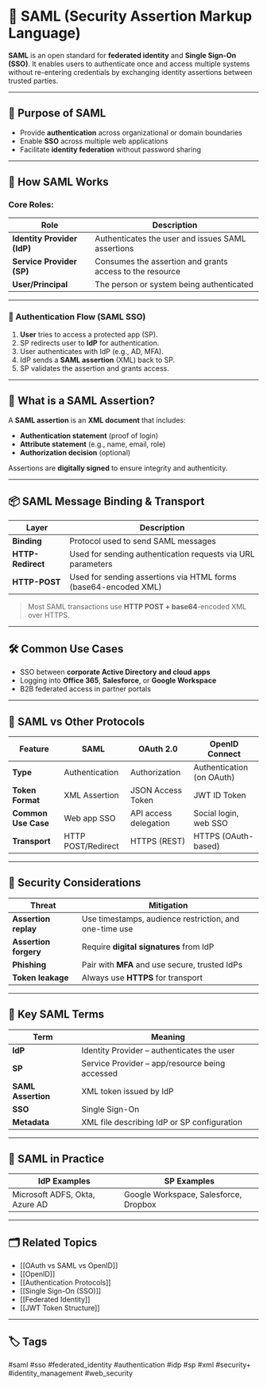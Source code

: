 # 🪪 SAML (Security Assertion Markup Language)

**SAML** is an open standard for **federated identity** and **Single Sign-On (SSO)**. It enables users to authenticate once and access multiple systems without re-entering credentials by exchanging identity assertions between trusted parties.

---

## 🎯 Purpose of SAML

- Provide **authentication** across organizational or domain boundaries
- Enable **SSO** across multiple web applications
- Facilitate **identity federation** without password sharing

---

## 🧩 How SAML Works

### Core Roles:

| Role                  | Description                                                  |
|------------------------|--------------------------------------------------------------|
| **Identity Provider (IdP)** | Authenticates the user and issues SAML assertions       |
| **Service Provider (SP)**   | Consumes the assertion and grants access to the resource|
| **User/Principal**          | The person or system being authenticated                 |

---

### 🔄 Authentication Flow (SAML SSO)

1. **User** tries to access a protected app (SP).
2. SP redirects user to **IdP** for authentication.
3. User authenticates with IdP (e.g., AD, MFA).
4. IdP sends a **SAML assertion** (XML) back to SP.
5. SP validates the assertion and grants access.

---

## 🧾 What is a SAML Assertion?

A **SAML assertion** is an **XML document** that includes:

- **Authentication statement** (proof of login)
- **Attribute statement** (e.g., name, email, role)
- **Authorization decision** (optional)

Assertions are **digitally signed** to ensure integrity and authenticity.

---

## 📦 SAML Message Binding & Transport

| Layer          | Description                              |
|----------------|------------------------------------------|
| **Binding**    | Protocol used to send SAML messages      |
| **HTTP-Redirect** | Used for sending authentication requests via URL parameters |
| **HTTP-POST**  | Used for sending assertions via HTML forms (base64-encoded XML) |

> Most SAML transactions use **HTTP POST + base64**-encoded XML over HTTPS.

---

## 🛠 Common Use Cases

- SSO between **corporate Active Directory and cloud apps**
- Logging into **Office 365**, **Salesforce**, or **Google Workspace**
- B2B federated access in partner portals

---

## 🔐 SAML vs Other Protocols

| Feature              | **SAML**               | **OAuth 2.0**         | **OpenID Connect**         |
|----------------------|------------------------|------------------------|----------------------------|
| **Type**             | Authentication         | Authorization          | Authentication (on OAuth) |
| **Token Format**     | XML Assertion          | JSON Access Token      | JWT ID Token               |
| **Common Use Case**  | Web app SSO            | API access delegation  | Social login, web SSO      |
| **Transport**        | HTTP POST/Redirect     | HTTPS (REST)           | HTTPS (OAuth-based)        |

---

## 🔐 Security Considerations

| Threat               | Mitigation                                                |
|----------------------|-----------------------------------------------------------|
| **Assertion replay** | Use timestamps, audience restriction, and one-time use    |
| **Assertion forgery**| Require **digital signatures** from IdP                   |
| **Phishing**         | Pair with **MFA** and use secure, trusted IdPs            |
| **Token leakage**    | Always use **HTTPS** for transport                        |

---

## 🧠 Key SAML Terms

| Term           | Meaning                                      |
|----------------|----------------------------------------------|
| **IdP**        | Identity Provider – authenticates the user   |
| **SP**         | Service Provider – app/resource being accessed|
| **SAML Assertion** | XML token issued by IdP                  |
| **SSO**        | Single Sign-On                               |
| **Metadata**   | XML file describing IdP or SP configuration  |

---

## 🧰 SAML in Practice

| IdP Examples              | SP Examples                     |
|---------------------------|----------------------------------|
| Microsoft ADFS, Okta, Azure AD | Google Workspace, Salesforce, Dropbox |

---

## 🗂 Related Topics

- [[OAuth vs SAML vs OpenID]]
- [[OpenID]]
- [[Authentication Protocols]]
- [[Single Sign-On (SSO)]]
- [[Federated Identity]]
- [[JWT Token Structure]]

---

## 🏷 Tags

#saml #sso #federated_identity #authentication #idp #sp #xml #security+ #identity_management #web_security
